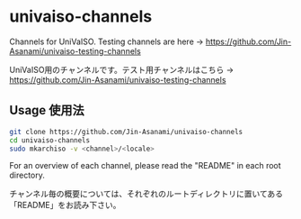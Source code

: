 # univaiso-channels
Channels for UniVaISO. Testing channels are here -> https://github.com/Jin-Asanami/univaiso-testing-channels

UniVaISO用のチャンネルです。テスト用チャンネルはこちら → https://github.com/Jin-Asanami/univaiso-testing-channels

## Usage 使用法
```bash
git clone https://github.com/Jin-Asanami/univaiso-channels
cd univaiso-channels
sudo mkarchiso -v <channel>/<locale>
```
For an overview of each channel, please read the "README" in each root directory.

チャンネル毎の概要については、それぞれのルートディレクトリに置いてある「README」をお読み下さい。
